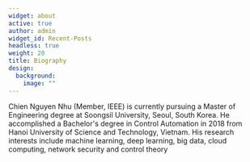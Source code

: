 ```yaml
---
widget: about
active: true
author: admin
widget_id: Recent-Posts
headless: true
weight: 20
title: Biography
design:
  background:
    image: ""
---
```

<!--StartFragment-->

Chien Nguyen Nhu (Member, IEEE) is currently pursuing a Master of Engineering degree  at Soongsil University, Seoul, South Korea. He accomplished a Bachelor's degree in Control Automation in 2018 from Hanoi University of Science and Technology, Vietnam. His research interests include machine learning, deep learning, big data, cloud computing, network security and control theory

<!--EndFragment-->